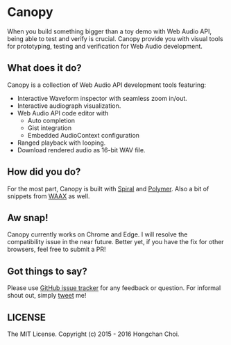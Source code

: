 # Canopy

When you build something bigger than a toy demo with Web Audio API, being able to test and verify is crucial. Canopy provide you with visual tools for prototyping, testing and verification for Web Audio development.


## What does it do?

Canopy is a collection of Web Audio API development tools featuring:
  - Interactive Waveform inspector with seamless zoom in/out.
  - Interactive audiograph visualization.
  - Web Audio API code editor with
      + Auto completion
      + Gist integration
      + Embedded AudioContext configuration
  - Ranged playback with looping.
  - Download rendered audio as 16-bit WAV file.


## How did you do?

For the most part, Canopy is built with [Spiral](https://github.com/hoch/spiral) and [Polymer](https://www.polymer-project.org/1.0/). Also a bit of snippets from [WAAX](http://hoch.github.io/WAAX/) as well.


## Aw snap!

Canopy currently works on Chrome and Edge. I will resolve the compatibility issue in the near future. Better yet, if you have the fix for other browsers, feel free to submit a PR!


## Got things to say?

Please use [GitHub issue tracker](https://github.com/hoch/canopy/issues) for any feedback or question. For informal shout out, simply [tweet](https://twitter.com/hochsays) me!


## LICENSE

The MIT License. Copyright (c) 2015 - 2016 Hongchan Choi.
